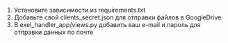 1. Установите зависимости из requirements.txt
2. Добавьте свой clients_secret.json для отправки файлов в GoogleDrive
3. В exel_handler_app/views.py добавить ваш e-mail и пароль для отправки данных по почте
